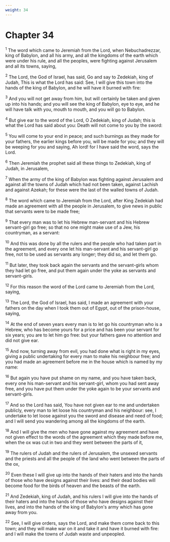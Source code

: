 ```yaml
---
weight: 34
---
```


# Chapter 34

<sup>1</sup> The word which came to Jeremiah from the Lord, when Nebuchadrezzar, king of Babylon, and all his army, and all the kingdoms of the earth which were under his rule, and all the peoples, were fighting against Jerusalem and all its towns, saying, 

<sup>2</sup> The Lord, the God of Israel, has said, Go and say to Zedekiah, king of Judah, This is what the Lord has said: See, I will give this town into the hands of the king of Babylon, and he will have it burned with fire: 

<sup>3</sup> And you will not get away from him, but will certainly be taken and given up into his hands; and you will see the king of Babylon, eye to eye, and he will have talk with you, mouth to mouth, and you will go to Babylon. 

<sup>4</sup> But give ear to the word of the Lord, O Zedekiah, king of Judah; this is what the Lord has said about you: Death will not come to you by the sword: 

<sup>5</sup> You will come to your end in peace; and such burnings as they made for your fathers, the earlier kings before you, will be made for you; and they will be weeping for you and saying, Ah lord! for I have said the word, says the Lord. 

<sup>6</sup> Then Jeremiah the prophet said all these things to Zedekiah, king of Judah, in Jerusalem, 

<sup>7</sup> When the army of the king of Babylon was fighting against Jerusalem and against all the towns of Judah which had not been taken, against Lachish and against Azekah; for these were the last of the walled towns of Judah. 

<sup>8</sup> The word which came to Jeremiah from the Lord, after King Zedekiah had made an agreement with all the people in Jerusalem, to give news in public that servants were to be made free; 

<sup>9</sup> That every man was to let his Hebrew man-servant and his Hebrew servant-girl go free; so that no one might make use of a Jew, his countryman, as a servant: 

<sup>10</sup> And this was done by all the rulers and the people who had taken part in the agreement, and every one let his man-servant and his servant-girl go free, not to be used as servants any longer; they did so, and let them go. 

<sup>11</sup> But later, they took back again the servants and the servant-girls whom they had let go free, and put them again under the yoke as servants and servant-girls. 

<sup>12</sup> For this reason the word of the Lord came to Jeremiah from the Lord, saying, 

<sup>13</sup> The Lord, the God of Israel, has said, I made an agreement with your fathers on the day when I took them out of Egypt, out of the prison-house, saying, 

<sup>14</sup> At the end of seven years every man is to let go his countryman who is a Hebrew, who has become yours for a price and has been your servant for six years; you are to let him go free: but your fathers gave no attention and did not give ear. 

<sup>15</sup> And now, turning away from evil, you had done what is right in my eyes, giving a public undertaking for every man to make his neighbour free; and you had made an agreement before me in the house which is named by my name: 

<sup>16</sup> But again you have put shame on my name, and you have taken back, every one his man-servant and his servant-girl, whom you had sent away free, and you have put them under the yoke again to be your servants and servant-girls. 

<sup>17</sup> And so the Lord has said, You have not given ear to me and undertaken publicly, every man to let loose his countryman and his neighbour: see, I undertake to let loose against you the sword and disease and need of food; and I will send you wandering among all the kingdoms of the earth. 

<sup>18</sup> And I will give the men who have gone against my agreement and have not given effect to the words of the agreement which they made before me, when the ox was cut in two and they went between the parts of it, 

<sup>19</sup> The rulers of Judah and the rulers of Jerusalem, the unsexed servants and the priests and all the people of the land who went between the parts of the ox, 

<sup>20</sup> Even these I will give up into the hands of their haters and into the hands of those who have designs against their lives: and their dead bodies will become food for the birds of heaven and the beasts of the earth. 

<sup>21</sup> And Zedekiah, king of Judah, and his rulers I will give into the hands of their haters and into the hands of those who have designs against their lives, and into the hands of the king of Babylon's army which has gone away from you. 

<sup>22</sup> See, I will give orders, says the Lord, and make them come back to this town; and they will make war on it and take it and have it burned with fire: and I will make the towns of Judah waste and unpeopled. 


